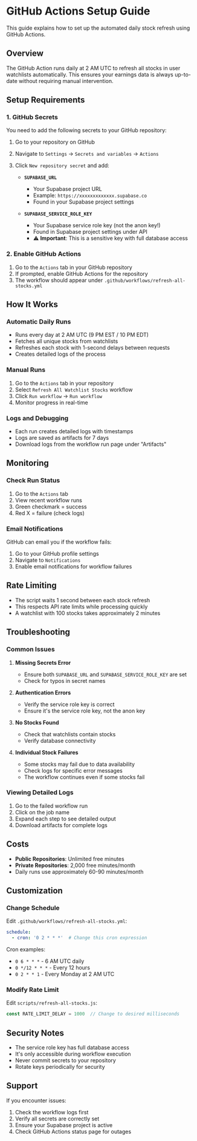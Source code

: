 # GitHub Actions Setup Guide

This guide explains how to set up the automated daily stock refresh using GitHub Actions.

## Overview

The GitHub Action runs daily at 2 AM UTC to refresh all stocks in user watchlists automatically. This ensures your earnings data is always up-to-date without requiring manual intervention.

## Setup Requirements

### 1. GitHub Secrets

You need to add the following secrets to your GitHub repository:

1. Go to your repository on GitHub
2. Navigate to `Settings` → `Secrets and variables` → `Actions`
3. Click `New repository secret` and add:

   - **`SUPABASE_URL`**
     - Your Supabase project URL
     - Example: `https://xxxxxxxxxxxxx.supabase.co`
     - Found in your Supabase project settings

   - **`SUPABASE_SERVICE_ROLE_KEY`**
     - Your Supabase service role key (not the anon key!)
     - Found in Supabase project settings under API
     - ⚠️ **Important**: This is a sensitive key with full database access

### 2. Enable GitHub Actions

1. Go to the `Actions` tab in your GitHub repository
2. If prompted, enable GitHub Actions for the repository
3. The workflow should appear under `.github/workflows/refresh-all-stocks.yml`

## How It Works

### Automatic Daily Runs
- Runs every day at 2 AM UTC (9 PM EST / 10 PM EDT)
- Fetches all unique stocks from watchlists
- Refreshes each stock with 1-second delays between requests
- Creates detailed logs of the process

### Manual Runs
1. Go to the `Actions` tab in your repository
2. Select `Refresh All Watchlist Stocks` workflow
3. Click `Run workflow` → `Run workflow`
4. Monitor progress in real-time

### Logs and Debugging
- Each run creates detailed logs with timestamps
- Logs are saved as artifacts for 7 days
- Download logs from the workflow run page under "Artifacts"

## Monitoring

### Check Run Status
1. Go to the `Actions` tab
2. View recent workflow runs
3. Green checkmark = success
4. Red X = failure (check logs)

### Email Notifications
GitHub can email you if the workflow fails:
1. Go to your GitHub profile settings
2. Navigate to `Notifications`
3. Enable email notifications for workflow failures

## Rate Limiting

- The script waits 1 second between each stock refresh
- This respects API rate limits while processing quickly
- A watchlist with 100 stocks takes approximately 2 minutes

## Troubleshooting

### Common Issues

1. **Missing Secrets Error**
   - Ensure both `SUPABASE_URL` and `SUPABASE_SERVICE_ROLE_KEY` are set
   - Check for typos in secret names

2. **Authentication Errors**
   - Verify the service role key is correct
   - Ensure it's the service role key, not the anon key

3. **No Stocks Found**
   - Check that watchlists contain stocks
   - Verify database connectivity

4. **Individual Stock Failures**
   - Some stocks may fail due to data availability
   - Check logs for specific error messages
   - The workflow continues even if some stocks fail

### Viewing Detailed Logs

1. Go to the failed workflow run
2. Click on the job name
3. Expand each step to see detailed output
4. Download artifacts for complete logs

## Costs

- **Public Repositories**: Unlimited free minutes
- **Private Repositories**: 2,000 free minutes/month
- Daily runs use approximately 60-90 minutes/month

## Customization

### Change Schedule

Edit `.github/workflows/refresh-all-stocks.yml`:

```yaml
schedule:
  - cron: '0 2 * * *'  # Change this cron expression
```

Cron examples:
- `0 6 * * *` - 6 AM UTC daily
- `0 */12 * * *` - Every 12 hours
- `0 2 * * 1` - Every Monday at 2 AM UTC

### Modify Rate Limit

Edit `scripts/refresh-all-stocks.js`:

```javascript
const RATE_LIMIT_DELAY = 1000  // Change to desired milliseconds
```

## Security Notes

- The service role key has full database access
- It's only accessible during workflow execution
- Never commit secrets to your repository
- Rotate keys periodically for security

## Support

If you encounter issues:
1. Check the workflow logs first
2. Verify all secrets are correctly set
3. Ensure your Supabase project is active
4. Check GitHub Actions status page for outages